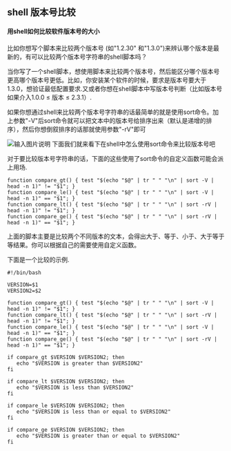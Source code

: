 ## shell 版本号比较
#### 用shell如何比较软件版本号的大小

比如你想写个脚本来比较两个版本号 (如"1.2.30" 和"1.3.0")来辨认哪个版本是最新的，有可以比较两个版本号字符串的shell脚本吗？

当你写了一个shell脚本，想使用脚本来比较两个版本号，然后能区分哪个版本号更高哪个版本号更低。比如，你安装某个软件的时候，要求是版本号要大于1.3.0，想验证最低配置要求.又或者你想在shell脚本中写版本号判断（比如版本号如果介入1.0.0 ≤ 版本 ≤ 2.3.1）.

如果你想通过shell来比较两个版本号字符串的话最简单的就是使用sort命令。加上参数"-V"后sort命令就可以把文本中的版本号给排序出来（默认是递增的排序），然后你想倒叙排序的话那就使用参数"-rV"即可

![输入图片说明](https://images.gitee.com/uploads/images/2019/0227/114457_d527259c_132614.jpeg "227-160319121605944.jpg")
下面我们就来看下在shell中怎么使用sort命令来比较版本号吧

对于要比较版本号字符串的话，下面的这些使用了sort命令的自定义函数可能会派上用场.
```
function compare_gt() { test "$(echo "$@" | tr " " "\n" | sort -V | head -n 1)" != "$1"; }
function compare_le() { test "$(echo "$@" | tr " " "\n" | sort -V | head -n 1)" == "$1"; }
function compare_lt() { test "$(echo "$@" | tr " " "\n" | sort -rV | head -n 1)" != "$1"; }
function compare_ge() { test "$(echo "$@" | tr " " "\n" | sort -rV | head -n 1)" == "$1"; }
```
上面的脚本主要是比较两个不同版本的文本，会得出大于、等于、小于、大于等于等结果。你可以根据自己的需要使用自定义函数。

下面是一个比较的示例.
```
#!/bin/bash
 
VERSION=$1
VERSION2=$2
 
function compare_gt() { test "$(echo "$@" | tr " " "\n" | sort -V | head -n 1)" != "$1"; }
function compare_lt() { test "$(echo "$@" | tr " " "\n" | sort -rV | head -n 1)" != "$1"; }
function compare_le() { test "$(echo "$@" | tr " " "\n" | sort -V | head -n 1)" == "$1"; }
function compare_ge() { test "$(echo "$@" | tr " " "\n" | sort -rV | head -n 1)" == "$1"; }
 
if compare_gt $VERSION $VERSION2; then
   echo "$VERSION is greater than $VERSION2"
fi
 
if compare_lt $VERSION $VERSION2; then
   echo "$VERSION is less than $VERSION2"
fi
 
if compare_le $VERSION $VERSION2; then
   echo "$VERSION is less than or equal to $VERSION2"
fi
 
if compare_ge $VERSION $VERSION2; then
   echo "$VERSION is greater than or equal to $VERSION2"
fi
```